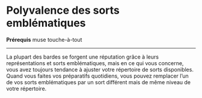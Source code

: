 # Polyvalence des sorts emblématiques

<p><strong>Prérequis</strong> muse touche-à-tout</p>
<hr>
<p>La plupart des bardes se forgent une réputation grâce à leurs représentations et sorts emblématiques, mais en ce qui vous concerne, vous avez toujours tendance à ajuster votre répertoire de sorts disponibles. Quand vous faites vos préparatifs quotidiens, vous pouvez remplacer l’un de vos sorts emblématiques par un sort différent mais de même niveau de votre répertoire.</p>